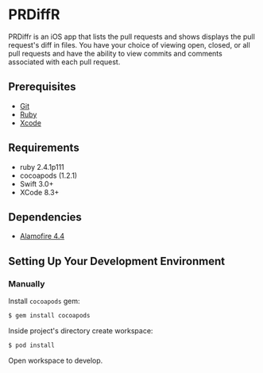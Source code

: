 # PRDiffR

PRDiffr is an iOS app that lists the pull requests and shows displays the pull request's diff in files. You have your choice of viewing open, closed, or all pull requests and have the ability to view commits and comments associated with each pull request.

## Prerequisites
* [Git](http://git-scm.com/)
* [Ruby](https://www.ruby-lang.org/en/)
* [Xcode](https://developer.apple.com/xcode/)

## Requirements
* ruby 2.4.1p111
* cocoapods (1.2.1)
* Swift 3.0+
* XCode 8.3+

## Dependencies
* [Alamofire 4.4](https://github.com/Alamofire/Alamofire)

## Setting Up Your Development Environment
### Manually
Install `cocoapods` gem:
```bash
$ gem install cocoapods
```

Inside project's directory create workspace:
```bash
$ pod install
```

Open workspace to develop.